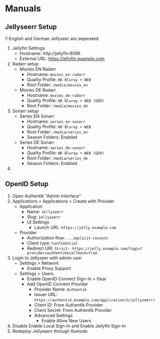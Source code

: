 # Manuals
## Jellyseerr Setup

‼️ English and German Jellyseer are seperated

1. Jellyfin Settings
     - Hostname: http://jellyfin:8096
     - External URL: https://jellyfin.example.com
2. Radarr setup
     - Movies EN Radarr
         - Hostname: `movies_en-radarr`
         - Quality Profile: `HD Bluray + WEB`
         - Root Folder: `/media/movies_en`
     - Movies DE Radarr
         - Hostname: `movies_de-radarr`
         - Quality Profile: `HD Bluray + WEB (GER)`
         - Root Folder: `/media/movies_de`
3. Sonarr setup
     - Series EN Sonarr
         - Hostname: `series_en-sonarr`
         - Quality Profile: `HD Bluray + WEB`
         - Root Folder: `/media/series_en`
         - Season Folders: Enabled
     - Series DE Sonarr
         - Hostname: `series_de-sonarr`
         - Quality Profile: `HD Bluray + WEB (GER)`
         - Root Folder: `/media/series_de`
         - Season Folders: Enabled
4. 
## OpenID Setup
1. Open Authentik "Admin Interface"
2. Applications > Applications > Create with Provider
     - Application
         - Name: `Jellyseerr`
         - Slug: `jellyseerr`
         - UI Settings
             - Launch URL: `https://jelly.example.com`
     - Provider
         - Authorization flow: `...implicit-consent`
         - Client type: `Confidential`
         - Redirect URI: `Strict: https://jelly.example.com/login?provider=authentik&callback=true`
3. Login to Jellyseer with admin user
     - Settings > Network
         - Enable Proxy Support
     - Settings > Users
         - Enable OpenID Connect Sign-In > Gear
         - Add OpenID Connect Provider
             - Provider Name: `Authentik`
             - Issuer URL: `https://authentik.example.com/application/o/jellyseerr/`
             - Client ID: From Authentik Provider
             - Client Secret: From Authentik Provider
             - Advanced Settings
                 - Enable Allow New Users
4. Disable Enable Local Sign-In and Enable Jellyfin Sign-In
5. Redeploy Jellyseerr through Komodo
